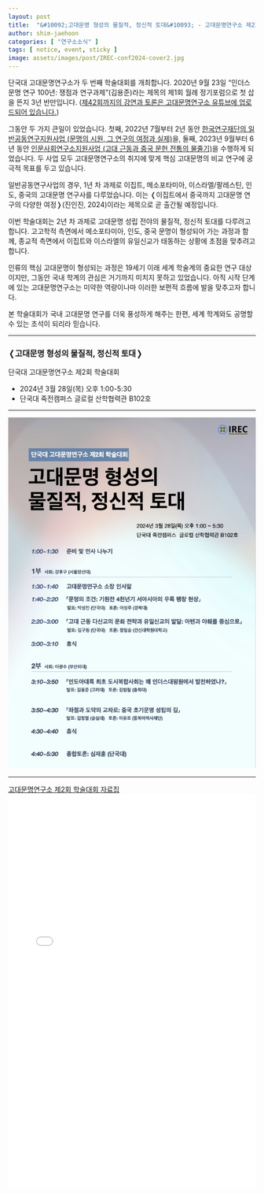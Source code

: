 ```yaml
---
layout: post
title:  "&#10092;고대문명 형성의 물질적, 정신적 토대&#10093; - 고대문명연구소 제2회 학술대회"
author: shim-jaehoon
categories: [ "연구소소식" ] 
tags: [ notice, event, sticky ] 
image: assets/images/post/IREC-conf2024-cover2.jpg
---
```


단국대 고대문명연구소가 두 번째 학술대회를 개최합니다. 2020년 9월 23일 “인더스 문명 연구 100년: 쟁점과 연구과제”(김용준)라는 제목의 제1회 월례 정기포럼으로 첫 삽을 뜬지 3년 반만입니다. <span class="text-muted">([제42회까지의 강연과 토론은 고대문명연구소 유튜브에 업로드되어 있습니다.](https://www.youtube.com/@-irecstudy-5013/playlists))</span>

그동안 두 가지 큰일이 있었습니다. 첫째, 2022년 7월부터 2년 동안 [한국연구재단의 일반공동연구지원사업 (문명의 시원, 그 연구의 여정과 실제)](https://irec.study/nrf-project/)을, 둘째, 2023년 9월부터 6년 동안 [인문사회연구소지원사업 (고대 근동과 중국 문헌 전통의 물줄기)](https://irec.study/nrf-institute-project-2023/)을 수행하게 되었습니다. 두 사업 모두 고대문명연구소의 취지에 맞게 핵심 고대문명의 비교 연구에 궁극적 목표를 두고 있습니다.

일반공동연구사업의 경우, 1년 차 과제로 이집트, 메소포타미아, 이스라엘/팔레스틴, 인도, 중국의 고대문명 연구사를 다루었습니다. 이는 &#10092;이집트에서 중국까지 고대문명 연구의 다양한 여정&#10093;(진인진, 2024)이라는 제목으로 곧 출간될 예정입니다.

이번 학술대회는 2년 차 과제로 고대문명 성립 전야의 물질적, 정신적 토대를 다루려고 합니다. 고고학적 측면에서 메소포타미아, 인도, 중국 문명이 형성되어 가는 과정과 함께, 종교적 측면에서 이집트와 이스라엘의 유일신교가 태동하는 상황에 초점을 맞추려고 합니다.

인류의 핵심 고대문명이 형성되는 과정은 19세기 이래 세계 학술계의 중요한 연구 대상이지만, 그동안 국내 학계의 관심은 거기까지 미치지 못하고 있었습니다. 아직 시작 단계에 있는 고대문명연구소는 미약한 역량이나마 이러한 보편적 흐름에 발을 맞추고자 합니다.

본 학술대회가 국내 고대문명 연구를 더욱 풍성하게 해주는 한편, 세계 학계와도 공명할 수 있는 초석이 되리라 믿습니다.


----

### &#10092;고대문명 형성의 물질적, 정신적 토대&#10093;
단국대 고대문명연구소 제2회 학술대회

- 2024년 3월 28일(목) 오후 1:00-5:30
- 단국대 죽전캠퍼스 글로컬 산학협력관 B102호


----

![](/assets/images/post/IREC-conf2024-poster02.jpg)



----

<span class="muted"><a href="/assets/files/IREC-conf2024-proceedings-final.pdf" target="_blank">고대문명연구소 제2회 학술대회 자료집</a></span>
<br>
<object data="/assets/files/IREC-conf2024-proceedings-final.pdf" width="100%" height="800px" type='application/pdf'>
    <embed src="/assets/files/IREC-conf2024-proceedings-final.pdf" width="100%" height="800px" type='application/pdf'/>
</object>

<br><br>

